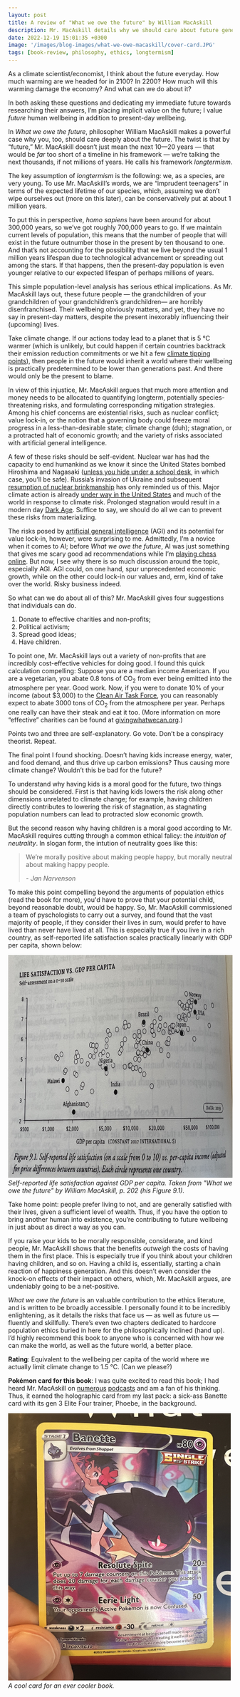 ```yaml
---
layout: post
title: A review of "What we owe the future" by William MacAskill
description: Mr. MacAskill details why we should care about future generations, what puts them at risk, and what we can do the secure their wellbeing. Also, he tells you why you should have kids.
date: 2022-12-19 15:01:35 +0300
image: '/images/blog-images/what-we-owe-macaskill/cover-card.JPG'
tags: [book-review, philosophy, ethics, longtermism]
---
```


As a climate scientist/economist, I think about the future everyday. How much warming are we headed for in 2100? In 2200? How much will this warming damage the economy? And what can we do about it? 

In both asking these questions and dedicating my immediate future towards researching their answers, I’m placing implicit value on the future; I value _future_ human wellbeing in addition to present-day wellbeing. 

In _What we owe the future_, philosopher William MacAskill makes a powerful case why you, too, should care deeply about the future. The twist is that by “future,” Mr. MacAskill doesn’t just mean the next 10—20 years — that would be _far_ too short of a timeline in his framework — we’re talking the next thousands, if not millions of years. He calls his framework _longtermism_. 

The key assumption of _longtermism_ is the following: we, as a species, are very young. To use Mr. MacAskill’s words, we are “imprudent teenagers” in terms of the expected lifetime of our species, which, assuming we don’t wipe ourselves out (more on this later), can be conservatively put at about 1 million years.

To put this in perspective, _homo sapiens_ have been around for about 300,000 years, so we’ve got roughly 700,000 years to go. If we maintain current levels of population, this means that the number of people that will exist in the future outnumber those in the present by ten thousand to one. And that’s not accounting for the possibility that we live beyond the usual 1 million years lifespan due to technological advancement or spreading out among the stars. If that happens, then the present-day population is even younger relative to our expected lifespan of perhaps millions of years.

This simple population-level analysis has serious ethical implications. As Mr. MacAskill lays out, these future people — the grandchildren of your grandchildren of your grandchildren’s grandchildren— are horribly disenfranchised. Their wellbeing obviously matters, and yet, they have no say in present-day matters, despite the present inexorably influencing their (upcoming) lives. 

Take climate change. If our actions today lead to a planet that is 5 &deg;C warmer (which is unlikely, but could happen if certain countries backtrack their emission reduction commitments or we hit a few [climate tipping points](https://en.wikipedia.org/wiki/Tipping_points_in_the_climate_system)), then people in the future would inherit a world where their wellbeing is practically predetermined to be lower than generations past. And there would only be the present to blame. 

In view of this injustice, Mr. MacAskill argues that much more attention and money needs to be allocated to quantifying longterm, potentially species-threatening risks, and formulating corresponding mitigation strategies. Among his chief concerns are existential risks, such as nuclear conflict; value lock-in, or the notion that a governing body could freeze moral progress in a less-than-desirable state; climate change (duh); stagnation, or a protracted halt of economic growth; and the variety of risks associated with artificial general intelligence. 

A few of these risks should be self-evident. Nuclear war has had the capacity to end humankind as we know it since the United States bombed Hiroshima and Nagasaki ([unless you hide under a school desk](https://www.history.com/news/duck-cover-drills-cold-war-arms-race), in which case, you’ll be safe). Russia’s invasion of Ukraine and subsequent [resumption of nuclear brinkmanship](https://www.heritage.org/defense/commentary/putins-dangerous-nuclear-brinkmanship-ukraine) has only reminded us of this. Major climate action is already [under way in the United States](https://www.project-syndicate.org/commentary/inflation-reduction-act-global-clean-energy-race-by-gernot-wagner-2022-08) and much of the world in response to climate risk. Prolonged stagnation would result in a modern day [Dark Age](https://en.wikipedia.org/wiki/Dark_Ages_(historiography)). Suffice to say, we should do all we can to prevent these risks from materializing.

The risks posed by [artificial general intelligence](https://en.wikipedia.org/wiki/Artificial_general_intelligence) (AGI) and its potential for value lock-in, however, were surprising to me. Admittedly, I’m a novice when it comes to AI; before _What we owe the future_, AI was just something that gives me scary good ad recommendations while I’m [playing chess online](https://www.chess.com/home). But now, I see why there is so much discussion around the topic, especially AGI. AGI could, on one hand, spur unprecedented economic growth, while on the other could lock-in our values and, erm, kind of take over the world. Risky business indeed.

So what can we do about all of this? Mr. MacAskill gives four suggestions that individuals can do. 

1. Donate to effective charities and non-profits;
2. Political activism;
3. Spread good ideas;
4. Have children.

To point one, Mr. MacAskill lays out a variety of non-profits that are incredibly cost-effective vehicles for doing good. I found this quick calculation compelling: Suppose you are a median income American. If you are a vegetarian, you abate 0.8 tons of CO<sub>2</sub> from ever being emitted into the atmosphere per year. Good work. Now, if you were to donate 10% of your income (about $3,000) to the [Clean Air Task Force](https://www.catf.us/), you can reasonably expect to abate 3000 tons of CO<sub>2</sub> from the atmosphere per year. Perhaps one really can have their steak and eat it too. (More information on more “effective” charities can be found at [givingwhatwecan.org](https://www.givingwhatwecan.org/).)

Points two and three are self-explanatory. Go vote. Don’t be a conspiracy theorist. Repeat.

The final point I found shocking. Doesn’t having kids increase energy, water, and food demand, and thus drive up carbon emissions? Thus causing more climate change? Wouldn’t this be bad for the future?

To understand why having kids is a moral good for the future, two things should be considered. First is that having kids lowers the risk along other dimensions unrelated to climate change; for example, having children directly contributes to lowering the risk of stagnation, as stagnating population numbers can lead to protracted slow economic growth.

But the second reason why having children is a moral good according to Mr. MacAskill requires cutting through a common ethical falicy: the _intuition of neutrality_. In slogan form, the intution of neutrality goes like this:

> We’re morally positive about making people happy, but morally neutral about making happy people. 
>
><cite>- Jan Narvenson</cite>

To make this point compelling beyond the arguments of population ethics (read the book for more), you'd have to prove that your potential child, beyond reasonable doubt, would be happy. So, Mr. MacAskill commissioned a team of pyschologists to carry out a survey, and found that the vast majority of people, if they consider their lives in sum, would prefer to have lived than never have lived at all. This is especially true if you live in a rich country, as self-reported life satisfaction scales practically linearly with GDP per capita, shown below:

<div class="gallery-box">
  <div class="gallery">
    <img src="/images/blog-images/what-we-owe-macaskill/life-satis-gdpc.JPG" loading="lazy" style="width:700px;height:500px;">
  </div>
  <em>Self-reported life satisfaction against GDP per capita. Taken from "What we owe the future" by William MacAskill, p. 202 (his Figure 9.1).</em>
</div>

Take home point: people prefer living to not, and are generally satisfied with their lives, given a sufficient level of wealth. Thus, if you have the option to bring another human into existence, you’re contributing to future wellbeing in just about as direct a way as you can. 

If you raise your kids to be morally responsible, considerate, and kind people, Mr. MacAskill shows that the benefits _outweigh_ the costs of having them in the first place. This is especially true if you think about your children having children, and so on. Having a child is, essentially, starting a chain reaction of happiness generation. And this doesn’t even consider the knock-on effects of their impact on others, which, Mr. MacAskill argues, are undeniably going to be a net-positive.

_What we owe the future_ is an valuable contribution to the ethics literature, and is written to be broadly accessible. I personally found it to be incredibly enlightening, as it details the risks that face us — as well as future us — fluently and skillfully. There’s even two chapters dedicated to hardcore population ethics buried in here for the philosophically inclined (hand up). I’d highly recommend this book to anyone who is concerned with how we can make the world, as well as the future world, a better place.

**Rating**: Equivalent to the wellbeing per capita of the world where we actually limit climate change to 1.5 &deg;C. (Can we please?)

**Pok&eacute;mon card for this book**: I was quite excited to read this book; I had heard Mr. MacAskill on [numerous](https://open.spotify.com/episode/3MhhpUIn9BDvJVDwA6UbYN?si=41bc6c4284ff4394) [podcasts](https://open.spotify.com/episode/6RDHeBv0piiR2PekXUQBPZ?si=3af63486dbb54db0) and am a fan of his thinking. Thus, it earned the holographic card from my last pack: a sick-ass Banette card with its gen 3 Elite Four trainer, Phoebe, in the background.


<div class="gallery-box">
  <div class="gallery">
    <img src="/images/blog-images/what-we-owe-macaskill/card.JPG" loading="lazy" style="width:500px;height:600px;">
  </div>
  <em>A cool card for an ever cooler book.</em>
</div>